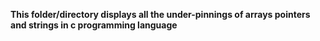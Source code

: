 **This folder/directory displays all the under-pinnings of arrays pointers and strings in c programming language**